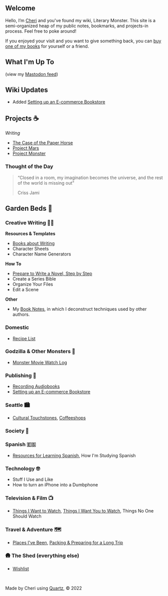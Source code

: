 

## Welcome 

Hello, I’m [Cheri](https://cheri.omg.lol) and you've found my wiki, Literary Monster. This site is a semi-organized heap of my public notes, bookmarks, and projects-in process. Feel free to poke around!

If you enjoyed your visit and you want to give something back, you can [buy one of my books](http://www.cheribaker.com) for yourself or a friend. 

## What I'm Up To

<script src="https://status.lol/cheri.js?time&pretty"></script>

(view my [Mastodon feed](/notes/mastodon.md))

## Wiki Updates

* Added [Setting up an E-commerce Bookstore](/notes/direct-sales.md)

## Projects ☕

*Writing*
- [The Case of the Paper Horse](/notes/paper-horse.md)
- [Project Mars](/notes/project-mars.md)
- [Project Monster](/notes/project-monster.md)

### Thought of the Day

> “Closed in a room, my imagination becomes the universe, and the rest of the world is missing out"
> 
> Criss Jami


## Garden Beds 🌲

### **Creative Writing** ✍🏻

**Resources & Templates**
- [Books about Writing](/notes/books-about-writing.md)
- Character Sheets
- Character Name Generators

**How To**
- [Prepare to Write a Novel, Step by Step](/notes/prep-a-novel.md)
- Create a Series Bible
- Organize Your Files
- Edit a Scene

**Other**
- My [Book Notes](https://blog.literary.monster/tags/book-notes/), in which I deconstruct techniques used by other authors.

### **Domestic**

- [Recipe List](/notes/recipe-list.md)

###  **Godzilla & Other Monsters** 🏯

* [Monster Movie Watch Log](/notes/monster-watch.md)

###  **Publishing** 📖

- [Recording Audiobooks](/notes/recording-audiobooks.md)
- [Setting up an E-commerce Bookstore](/notes/direct-sales.md)

### **Seattle** 🏙️

- [Cultural Touchstones](/notes/culture.md), [Coffeeshops](/notes/coffeeshops.md)

###  **Society** 🤔

### **Spanish** 🇪🇸

* [Resources for Learning Spanish](/notes/spanish-learning-resources.md), How I'm Studying Spanish

### **Technology** 🤓

* Stuff I Use and Like
* How to turn an iPhone into a Dumbphone

### **Television & Film** 📺

- [Things I Want to Watch](/notes/want-to-watch.md), [Things I Want You to Watch](/notes/you-should-watch.md), Things No One Should Watch

### **Travel & Adventure** 🗺️

- [Places I've Been](/notes/places.md), [Packing & Preparing for a Long Trip](/notes/packing.md)

###  🛖 **The Shed (everything else)**

* [Wishlist](/notes/wishlist.md)

<br>

Made by Cheri using [Quartz](https://github.com/jackyzha0/quartz), © 2022
